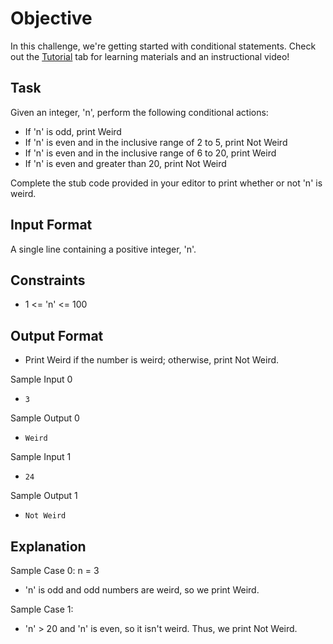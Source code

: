 # Objective
In this challenge, we're getting started with conditional statements. Check out the [Tutorial](https://www.hackerrank.com/challenges/30-conditional-statements/tutorial) tab for learning materials and an instructional video!

## Task
Given an integer, 'n', perform the following conditional actions:
* If 'n' is odd, print Weird
* If 'n' is even and in the inclusive range of 2 to 5, print Not Weird
* If 'n' is even and in the inclusive range of 6 to 20, print Weird
* If 'n' is even and greater than 20, print Not Weird

Complete the stub code provided in your editor to print whether or not 'n' is weird.

## Input Format
A single line containing a positive integer, 'n'.

## Constraints
 * 1 <= 'n' <= 100

## Output Format
* Print Weird if the number is weird; otherwise, print Not Weird.
 
Sample Input 0
*     3

Sample Output 0
*     Weird

Sample Input 1
*     24
 
Sample Output 1
*     Not Weird

## Explanation
Sample Case 0: n = 3
* 'n' is odd and odd numbers are weird, so we print Weird.

Sample Case 1:
* 'n' > 20 and 'n' is even, so it isn't weird. Thus, we print Not Weird.
